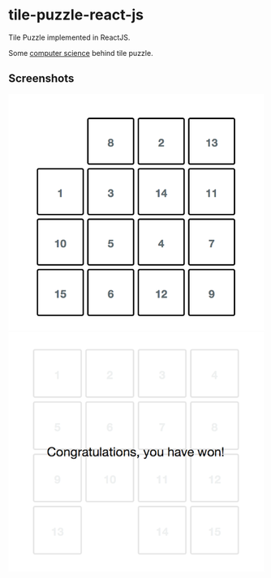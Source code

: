# tile-puzzle-react-js
Tile Puzzle implemented in ReactJS.

Some [computer science](https://www.cs.bham.ac.uk/~mdr/teaching/modules04/java2/TilesSolvability.html) behind tile puzzle.

## Screenshots
![Fresh puzzle](https://github.com/klimesf/tile-puzzle-react-js/blob/master/doc/img/fresh.png)
![Solved puzzle](https://github.com/klimesf/tile-puzzle-react-js/blob/master/doc/img/solved.png)

